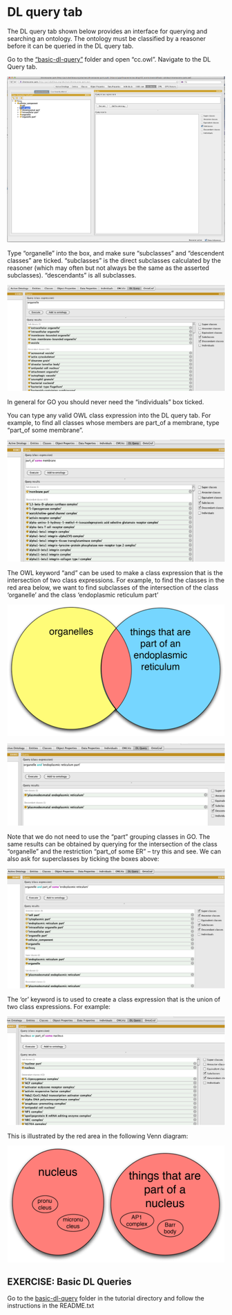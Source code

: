 DL query tab
============

The DL query tab shown below provides an interface for querying and searching an ontology. The ontology must be classified by a reasoner before it can be queried in the DL query tab.

Go to the [“basic-dl-query”](https://github.com/geneontology/protege-tutorial/tree/master/basic-dl-query) folder and open “cc.owl”. Navigate to the DL Query tab.

![](./media/image47.png)

Type “organelle” into the box, and make sure “subclasses” and “descendent classes” are ticked. “subclasses” is the direct subclasses calculated by the reasoner (which may often but not always be the same as the asserted subclasses). “descendants” is all subclasses.

![](./media/image48.png)

In general for GO you should never need the “individuals” box ticked.

You can type any valid OWL class expression into the DL query tab. For example, to find all classes whose members are part\_of a membrane, type “part\_of some membrane”.

![](./media/image49.png)


The OWL keyword “and” can be used to make a class expression that is the intersection of two class expressions. For example, to find the classes in the red area below, we want to find subclasses of the intersection of the class ‘organelle’ and the class ‘endoplasmic reticulum part’

![](./media/image50.png)

![](./media/image51.png)

Note that we do not need to use the “part” grouping classes in GO. The same results can be obtained by querying for the intersection of the class “organelle” and the restriction “part\_of some ER” – try this and see. We can also ask for superclasses by ticking the boxes above:

![](./media/image52.png)

The ‘or’ keyword is to used to create a class expression that is the union of two class expressions. For example:

![](./media/image53.png)

This is illustrated by the red area in the following Venn diagram:

![](./media/image54.png)

## EXERCISE: Basic DL Queries

Go to the [basic-dl-query](https://github.com/geneontology/protege-tutorial/tree/master/basic-dl-query) folder in the tutorial directory and follow the instructions in the README.txt


